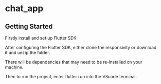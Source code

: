 # chat_app

## Getting Started

Firstly install and set up Flutter SDK 

After configuring the Flutter SDK, either clone the responsivity or download it and unzip the folder.

There will be dependencies that may need to be re-installed on your machine.

Then to run the project, enter flutter run into the VScode terminal.
